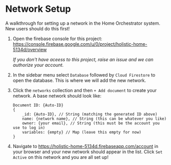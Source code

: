 # Network Setup
A walkthrough for setting up a network in the Home Orchestrator system. New users should do this first!

1. Open the firebase console for this project: https://console.firebase.google.com/u/0/project/holistic-home-5134d/overview

	_If you don't have aceess to this project, raise an issue and we can authorize your account._


2. In the sidebar menu select `Database` followed by `Cloud Firestore` to open the database. This is where we will add the new network.


3. Click the `networks` collection and then `+ Add document` to create your network. A base network should look like:

	```
	Document ID: {Auto-ID}
	{
		_id: {Auto-ID}, // String (matching the generated ID above)
		name: {network name}, // String (this can be whatever you like)
		owner: {your email}, // String (this must be the account you use to log in)
		variables: {empty} // Map (leave this empty for now)
	}
	```

4. Navigate to https://holistic-home-5134d.firebaseapp.com/account in your browser and your new network should appear in the list. Click `Set Active` on this network and you are all set up!